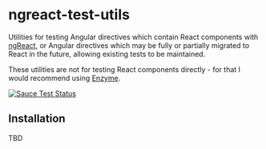 # ngreact-test-utils
Utilities for testing Angular directives which contain React components with [ngReact](https://github.com/ngReact/ngReact), or Angular directives which may be fully or partially migrated to React in the future, allowing existing tests to be maintained. 

These utilities are not for testing React components directly - for that I would recommend using [Enzyme](https://github.com/airbnb/enzyme).

[![Sauce Test Status](https://saucelabs.com/browser-matrix/jrwebdev.svg)](https://saucelabs.com/u/jrwebdev)

## Installation
TBD

